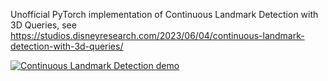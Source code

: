 Unofficial PyTorch implementation of Continuous Landmark Detection with 3D Queries, see <https://studios.disneyresearch.com/2023/06/04/continuous-landmark-detection-with-3d-queries/>

[![Continuous Landmark Detection demo](https://img.youtube.com/vi/LYPPwSdXK1o/0.jpg)](https://www.youtube.com/watch?v=LYPPwSdXK1o)
